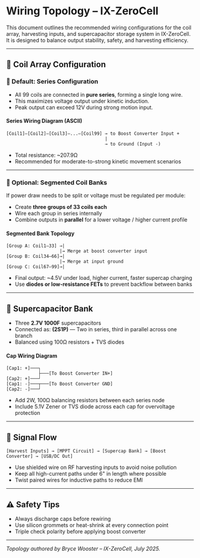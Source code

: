 # Wiring Topology – IX-ZeroCell

This document outlines the recommended wiring configurations for the coil array, harvesting inputs, and supercapacitor storage system in IX-ZeroCell. It is designed to balance output stability, safety, and harvesting efficiency.

---

## 🔗 Coil Array Configuration

### 🔄 Default: Series Configuration

- All 99 coils are connected in **pure series**, forming a single long wire.
- This maximizes voltage output under kinetic induction.
- Peak output can exceed 12V during strong motion input.

#### Series Wiring Diagram (ASCII)

```plaintext
[Coil1]—[Coil2]—[Coil3]—...—[Coil99] → to Boost Converter Input +
                                     |
                                     → to Ground (Input -)
```

- Total resistance: ~207.9Ω
- Recommended for moderate-to-strong kinetic movement scenarios

---

### 🧩 Optional: Segmented Coil Banks

If power draw needs to be split or voltage must be regulated per module:

- Create **three groups of 33 coils each**
- Wire each group in series internally
- Combine outputs in **parallel** for a lower voltage / higher current profile

#### Segmented Bank Topology

```plaintext
[Group A: Coil1–33] →|
                    |→ Merge at boost converter input
[Group B: Coil34–66]→|
                    |→ Merge at input ground
[Group C: Coil67–99]→|
```

- Final output: ~4.5V under load, higher current, faster supercap charging
- Use **diodes or low-resistance FETs** to prevent backflow between banks

---

## 🔋 Supercapacitor Bank

- Three **2.7V 1000F** supercapacitors
- Connected as: **(2S1P)** — Two in series, third in parallel across one branch
- Balanced using 100Ω resistors + TVS diodes

#### Cap Wiring Diagram

```plaintext
[Cap1: +]───┐
            ├───[To Boost Converter IN+]
[Cap2: +]───┘
[Cap1: -]───┬───[To Boost Converter GND]
[Cap2: -]───┘
```

- Add 2W, 100Ω balancing resistors between each series node
- Include 5.1V Zener or TVS diode across each cap for overvoltage protection

---

## 🧠 Signal Flow

```
[Harvest Inputs] → [MPPT Circuit] → [Supercap Bank] → [Boost Converter] → [USB/DC Out]
```

- Use shielded wire on RF harvesting inputs to avoid noise pollution
- Keep all high-current paths under 6" in length where possible
- Twist paired wires for inductive paths to reduce EMI

---

## ⚠️ Safety Tips

- Always discharge caps before rewiring
- Use silicon grommets or heat-shrink at every connection point
- Triple check polarity before applying boost converter

---

*Topology authored by Bryce Wooster – IX-ZeroCell, July 2025.*

